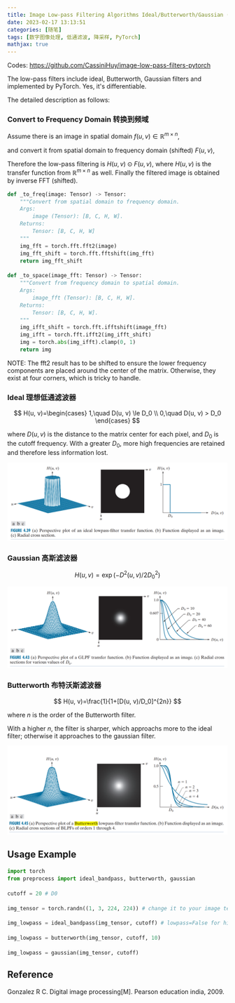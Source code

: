 ```yaml
---
title: Image Low-pass Filtering Algorithms Ideal/Butterworth/Gaussian (PyTorch Implementation) 图像低通滤波算法PyTorch实现
date: 2023-02-17 13:13:51
categories: [随笔]
tags: [数字图像处理, 低通滤波, 降采样, PyTorch]
mathjax: true
---
```


Codes: https://github.com/CassiniHuy/image-low-pass-filters-pytorch

The low-pass filters include ideal, Butterworth, Gaussian filters and implemented by PyTorch. Yes, it's differentiable.

The detailed description as follows:

<!--more-->

### Convert to Frequency Domain 转换到频域

Assume there is an image in spatial domain $f(u, v)\in\mathbb{R}^{m\times n}$, 

and convert it from spatial domain to frequency domain (shifted) $F(u, v)$,

Therefore the low-pass filtering is $H(u,v)\odot F(u, v)$, where $H(u,v)$ is the transfer function from $\mathbb{R}^{m\times n}$ as well.
Finally the filtered image is obtained by inverse FFT (shifted).

```python
def _to_freq(image: Tensor) -> Tensor:
    """Convert from spatial domain to frequency domain.
    Args:
        image (Tensor): [B, C, H, W].
    Returns:
        Tensor: [B, C, H, W]
    """    
    img_fft = torch.fft.fft2(image)
    img_fft_shift = torch.fft.fftshift(img_fft)
    return img_fft_shift

def _to_space(image_fft: Tensor) -> Tensor:
    """Convert from frequency domain to spatial domain.
    Args:
        image_fft (Tensor): [B, C, H, W].
    Returns:
        Tensor: [B, C, H, W].
    """    
    img_ifft_shift = torch.fft.ifftshift(image_fft)
    img_ifft = torch.fft.ifft2(img_ifft_shift)
    img = torch.abs(img_ifft).clamp(0, 1)
    return img
```

NOTE: The fft2 result has to be shifted to ensure the lower frequency components are placed around the center of the matrix. Otherwise, they exist at four corners, which is tricky to handle.

### Ideal 理想低通滤波器

$$
H(u, v)=\begin{cases} 1,\quad D(u, v) \le D_0 \\ 0,\quad D(u, v) > D_0
\end{cases}
$$

where $D(u,v)$ is the distance to the matrix center for each pixel, and $D_0$ is the cutoff frequency.
With a greater $D_0$, more high frequencies are retained and therefore less information lost.

![Untitled](image_lowpass_filtering/Untitled.png)

### Gaussian 高斯滤波器

$$
H(u, v)=\exp({-D^2(u, v)/2{D_0}^2})
$$

![Untitled](image_lowpass_filtering/Untitled%201.png)

### Butterworth 布特沃斯滤波器

$$
H(u, v)=\frac{1}{1+[D(u, v)/D_0]^{2n}}
$$

where $n$ is the order of the Butterworth filter.

With a higher $n$, the filter is sharper, which approachs more to the ideal filter; otherwise it approaches to the gaussian filter.

![Untitled](image_lowpass_filtering/Untitled%202.png)

## Usage Example

```python
import torch
from preprocess import ideal_bandpass, butterworth, gaussian

cutoff = 20 # D0

img_tensor = torch.randn((1, 3, 224, 224)) # change it to your image tensor

img_lowpass = ideal_bandpass(img_tensor, cutoff) # lowpass=False for high-pass.

img_lowpass = butterworth(img_tensor, cutoff, 10)

img_lowpass = gaussian(img_tensor, cutoff)
```

## Reference

Gonzalez R C. Digital image processing[M]. Pearson education india, 2009.